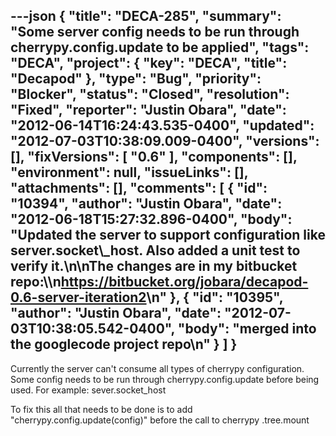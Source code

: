 ---json
{
  "title": "DECA-285",
  "summary": "Some server config needs to be run through cherrypy.config.update to be applied",
  "tags": "DECA",
  "project": {
    "key": "DECA",
    "title": "Decapod"
  },
  "type": "Bug",
  "priority": "Blocker",
  "status": "Closed",
  "resolution": "Fixed",
  "reporter": "Justin Obara",
  "date": "2012-06-14T16:24:43.535-0400",
  "updated": "2012-07-03T10:38:09.009-0400",
  "versions": [],
  "fixVersions": [
    "0.6"
  ],
  "components": [],
  "environment": null,
  "issueLinks": [],
  "attachments": [],
  "comments": [
    {
      "id": "10394",
      "author": "Justin Obara",
      "date": "2012-06-18T15:27:32.896-0400",
      "body": "Updated the server to support configuration like server.socket\\_host. Also added a unit test to verify it.\n\nThe changes are in my bitbucket repo:\\\n<https://bitbucket.org/jobara/decapod-0.6-server-iteration2>\n"
    },
    {
      "id": "10395",
      "author": "Justin Obara",
      "date": "2012-07-03T10:38:05.542-0400",
      "body": "merged into the googlecode project repo\n"
    }
  ]
}
---
Currently the server can't consume all types of cherrypy configuration. Some config needs to be run through cherrypy.config.update before being used. For example: sever.socket\_host

To fix this all that needs to be done is to add "cherrypy.config.update(config)" before the call to cherrypy .tree.mount

        